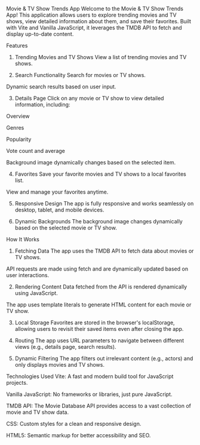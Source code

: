 Movie & TV Show Trends App
Welcome to the Movie & TV Show Trends App! This application allows users to explore trending movies and TV shows, view detailed information about them, and save their favorites. Built with Vite and Vanilla JavaScript, it leverages the TMDB API to fetch and display up-to-date content.

Features
1. Trending Movies and TV Shows
View a list of trending movies and TV shows.

2. Search Functionality
Search for movies or TV shows.

Dynamic search results based on user input.

3. Details Page
Click on any movie or TV show to view detailed information, including:

Overview

Genres

Popularity

Vote count and average

Background image dynamically changes based on the selected item.

4. Favorites
Save your favorite movies and TV shows to a local favorites list.

View and manage your favorites anytime.

5. Responsive Design
The app is fully responsive and works seamlessly on desktop, tablet, and mobile devices.

6. Dynamic Backgrounds
The background image changes dynamically based on the selected movie or TV show.

How It Works
1. Fetching Data
The app uses the TMDB API to fetch data about movies or TV shows.

API requests are made using fetch and are dynamically updated based on user interactions.

2. Rendering Content
Data fetched from the API is rendered dynamically using JavaScript.

The app uses template literals to generate HTML content for each movie or TV show.

3. Local Storage
Favorites are stored in the browser's localStorage, allowing users to revisit their saved items even after closing the app.

4. Routing
The app uses URL parameters to navigate between different views (e.g., details page, search results).

5. Dynamic Filtering
The app filters out irrelevant content (e.g., actors) and only displays movies and TV shows.

Technologies Used
Vite: A fast and modern build tool for JavaScript projects.

Vanilla JavaScript: No frameworks or libraries, just pure JavaScript.

TMDB API: The Movie Database API provides access to a vast collection of movie and TV show data.

CSS: Custom styles for a clean and responsive design.

HTML5: Semantic markup for better accessibility and SEO.
